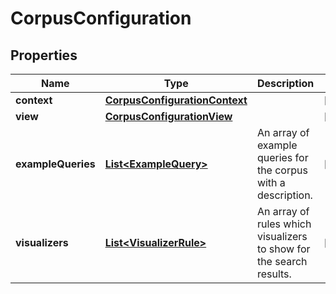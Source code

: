 # CorpusConfiguration

## Properties
Name | Type | Description | Notes
------------ | ------------- | ------------- | -------------
**context** | [**CorpusConfigurationContext**](CorpusConfigurationContext.md) |  |  [optional]
**view** | [**CorpusConfigurationView**](CorpusConfigurationView.md) |  |  [optional]
**exampleQueries** | [**List&lt;ExampleQuery&gt;**](ExampleQuery.md) | An array of example queries for the corpus with a description. |  [optional]
**visualizers** | [**List&lt;VisualizerRule&gt;**](VisualizerRule.md) | An array of rules which visualizers to show for the search results. |  [optional]
